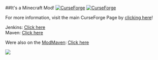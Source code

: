 ##It's a Minecraft Mod! [![CurseForge](http://cf.way2muchnoise.eu/full_actually-additions_downloads.svg)](https://minecraft.curseforge.com/projects/actually-additions) [![CurseForge](http://cf.way2muchnoise.eu/versions/actually-additions.svg)](https://minecraft.curseforge.com/projects/actually-additions)

For more information, visit the main CurseForge Page by [clicking here](http://minecraft.curseforge.com/projects/actually-additions)!

Jenkins: [Click here](https://ci.chaosfield.at/job/ActuallyAdditions/)      
Maven: [Click here](https://maven.chaosfield.at/de/ellpeck/actuallyadditions/)

Were also on the [ModMaven](https://modmaven.k-4u.nl/info.html): [Click here](https://modmaven.k-4u.nl/de/ellpeck/actuallyadditions/)

![](https://raw.githubusercontent.com/Ellpeck/ActuallyAdditions/master/pics/logo.png)
